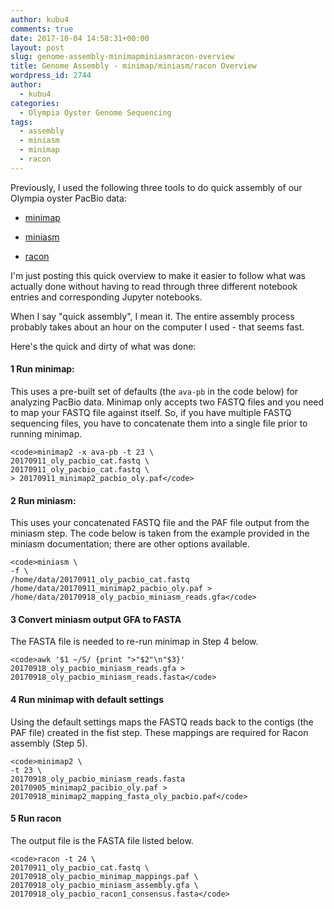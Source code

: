 ```yaml
---
author: kubu4
comments: true
date: 2017-10-04 14:58:31+00:00
layout: post
slug: genome-assembly-minimapminiasmracon-overview
title: Genome Assembly - minimap/miniasm/racon Overview
wordpress_id: 2744
author:
  - kubu4
categories:
  - Olympia Oyster Genome Sequencing
tags:
  - assembly
  - miniasm
  - minimap
  - racon
---
```


Previously, I used the following three tools to do quick assembly of our Olympia oyster PacBio data:





  * [minimap](https://robertslab.github.io/sams-notebook/2017/09/07/genome-assembly-olympia-oyster-pacbio-minimapminiasmracon.html)


  * [miniasm](https://robertslab.github.io/sams-notebook/2017/09/18/genome-assembly-olympia-oyster-pacbio-minimapminiasmracon-2.html)


  * [racon](https://robertslab.github.io/sams-notebook/2017/09/18/genome-assembly-olympia-oyster-pacbio-minimapminiasmracon-3.html)



I'm just posting this quick overview to make it easier to follow what was actually done without having to read through three different notebook entries and corresponding Jupyter notebooks.

When I say "quick assembly", I mean it. The entire assembly process probably takes about an hour on the computer I used - that seems fast.

Here's the quick and dirty of what was done:



#### 1 Run minimap:



This uses a pre-built set of defaults (the `ava-pb` in the code below) for analyzing PacBio data. Minimap only accepts two FASTQ files and you need to map your FASTQ file against itself. So, if you have multiple FASTQ sequencing files, you have to concatenate them into a single file prior to running minimap.


    
    <code>minimap2 -x ava-pb -t 23 \
    20170911_oly_pacbio_cat.fastq \
    20170911_oly_pacbio_cat.fastq \
    > 20170911_minimap2_pacbio_oly.paf</code>





#### 2 Run miniasm:



This uses your concatenated FASTQ file and the PAF file output from the miniasm step. The code below is taken from the example provided in the miniasm documentation; there are other options available.


    
    <code>miniasm \
    -f \
    /home/data/20170911_oly_pacbio_cat.fastq /home/data/20170911_minimap2_pacbio_oly.paf > /home/data/20170918_oly_pacbio_miniasm_reads.gfa</code>





#### 3 Convert miniasm output GFA to FASTA



The FASTA file is needed to re-run minimap in Step 4 below.


    
    <code>awk '$1 ~/S/ {print ">"$2"\n"$3}' 20170918_oly_pacbio_miniasm_reads.gfa > 20170918_oly_pacbio_miniasm_reads.fasta</code>





#### 4 Run minimap with default settings



Using the default settings maps the FASTQ reads back to the contigs (the PAF file) created in the fist step. These mappings are required for Racon assembly (Step 5).


    
    <code>minimap2 \
    -t 23 \
    20170918_oly_pacbio_miniasm_reads.fasta 20170905_minimap2_pacibio_oly.paf > 20170918_minimap2_mapping_fasta_oly_pacbio.paf</code>





#### 5 Run racon



The output file is the FASTA file listed below.


    
    <code>racon -t 24 \
    20170911_oly_pacbio_cat.fastq \
    20170918_oly_pacbio_minimap_mappings.paf \
    20170918_oly_pacbio_miniasm_assembly.gfa \
    20170918_oly_pacbio_racon1_consensus.fasta</code>
